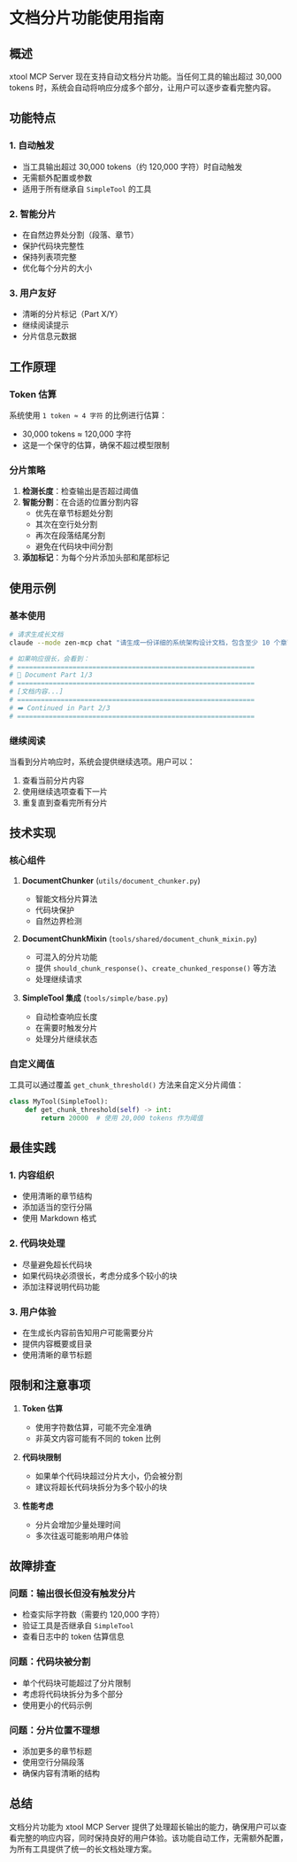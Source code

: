 # 文档分片功能使用指南

## 概述

xtool MCP Server 现在支持自动文档分片功能。当任何工具的输出超过 30,000 tokens 时，系统会自动将响应分成多个部分，让用户可以逐步查看完整内容。

## 功能特点

### 1. 自动触发
- 当工具输出超过 30,000 tokens（约 120,000 字符）时自动触发
- 无需额外配置或参数
- 适用于所有继承自 `SimpleTool` 的工具

### 2. 智能分片
- 在自然边界处分割（段落、章节）
- 保护代码块完整性
- 保持列表项完整
- 优化每个分片的大小

### 3. 用户友好
- 清晰的分片标记（Part X/Y）
- 继续阅读提示
- 分片信息元数据

## 工作原理

### Token 估算
系统使用 `1 token ≈ 4 字符` 的比例进行估算：
- 30,000 tokens ≈ 120,000 字符
- 这是一个保守的估算，确保不超过模型限制

### 分片策略
1. **检测长度**：检查输出是否超过阈值
2. **智能分割**：在合适的位置分割内容
   - 优先在章节标题处分割
   - 其次在空行处分割
   - 再次在段落结尾分割
   - 避免在代码块中间分割
3. **添加标记**：为每个分片添加头部和尾部标记

## 使用示例

### 基本使用
```bash
# 请求生成长文档
claude --mode zen-mcp chat "请生成一份详细的系统架构设计文档，包含至少 10 个章节"

# 如果响应很长，会看到：
# ============================================================
# 📄 Document Part 1/3
# ============================================================
# [文档内容...]
# ============================================================
# ➡️ Continued in Part 2/3
# ============================================================
```

### 继续阅读
当看到分片响应时，系统会提供继续选项。用户可以：
1. 查看当前分片内容
2. 使用继续选项查看下一片
3. 重复直到查看完所有分片

## 技术实现

### 核心组件

1. **DocumentChunker** (`utils/document_chunker.py`)
   - 智能文档分片算法
   - 代码块保护
   - 自然边界检测

2. **DocumentChunkMixin** (`tools/shared/document_chunk_mixin.py`)
   - 可混入的分片功能
   - 提供 `should_chunk_response()`、`create_chunked_response()` 等方法
   - 处理继续请求

3. **SimpleTool 集成** (`tools/simple/base.py`)
   - 自动检查响应长度
   - 在需要时触发分片
   - 处理分片继续状态

### 自定义阈值

工具可以通过覆盖 `get_chunk_threshold()` 方法来自定义分片阈值：

```python
class MyTool(SimpleTool):
    def get_chunk_threshold(self) -> int:
        return 20000  # 使用 20,000 tokens 作为阈值
```

## 最佳实践

### 1. 内容组织
- 使用清晰的章节结构
- 添加适当的空行分隔
- 使用 Markdown 格式

### 2. 代码块处理
- 尽量避免超长代码块
- 如果代码块必须很长，考虑分成多个较小的块
- 添加注释说明代码功能

### 3. 用户体验
- 在生成长内容前告知用户可能需要分片
- 提供内容概要或目录
- 使用清晰的章节标题

## 限制和注意事项

1. **Token 估算**
   - 使用字符数估算，可能不完全准确
   - 非英文内容可能有不同的 token 比例

2. **代码块限制**
   - 如果单个代码块超过分片大小，仍会被分割
   - 建议将超长代码块拆分为多个较小的块

3. **性能考虑**
   - 分片会增加少量处理时间
   - 多次往返可能影响用户体验

## 故障排查

### 问题：输出很长但没有触发分片
- 检查实际字符数（需要约 120,000 字符）
- 验证工具是否继承自 `SimpleTool`
- 查看日志中的 token 估算信息

### 问题：代码块被分割
- 单个代码块可能超过了分片限制
- 考虑将代码块拆分为多个部分
- 使用更小的代码示例

### 问题：分片位置不理想
- 添加更多的章节标题
- 使用空行分隔段落
- 确保内容有清晰的结构

## 总结

文档分片功能为 xtool MCP Server 提供了处理超长输出的能力，确保用户可以查看完整的响应内容，同时保持良好的用户体验。该功能自动工作，无需额外配置，为所有工具提供了统一的长文档处理方案。